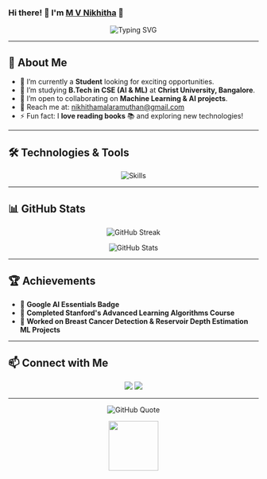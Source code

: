 ### Hi there! 👋 I'm [M V Nikhitha](https://github.com/Nikhitha1202) 🚀

<p align="center">
  <img src="https://readme-typing-svg.demolab.com?font=Fira+Code&pause=1000&color=F75C7E&width=435&lines=Passionate+Software+Engineer;Machine+Learning+Enthusiast;AI+Explorer;Always+Learning+New+Things!" alt="Typing SVG" />
</p>

---

## 🚀 About Me

- 🔭 I’m currently a **Student** looking for exciting opportunities.
- 🌱 I’m studying **B.Tech in CSE (AI & ML)** at **Christ University, Bangalore**.
- 👯 I’m open to collaborating on **Machine Learning & AI projects**.
- 📧 Reach me at: [nikhithamalaramuthan@gmail.com](mailto:nikhithamalaramuthan@gmail.com)
- ⚡ Fun fact: I **love reading books** 📚 and exploring new technologies!

---

## 🛠️ Technologies & Tools

<p align="center">
  <img src="https://skillicons.dev/icons?i=python,tensorflow,keras,html,css,js,react,git,github&theme=light" alt="Skills" />
</p>

---

## 📊 GitHub Stats

<p align="center">
  <img src="https://github-readme-streak-stats.herokuapp.com/?user=Nikhitha1202&theme=radical" alt="GitHub Streak" />
</p>

<p align="center">
  <img src="https://github-readme-stats.vercel.app/api?username=Nikhitha1202&show_icons=true&theme=radical" alt="GitHub Stats" />
</p>

---

## 🏆 Achievements

- 🌟 **Google AI Essentials Badge**
- 🌟 **Completed Stanford's Advanced Learning Algorithms Course**
- 🌟 **Worked on Breast Cancer Detection & Reservoir Depth Estimation ML Projects**

---

## 📫 Connect with Me

<p align="center">
  <a href="https://www.linkedin.com/in/m-v-nikhitha1202/"><img src="https://img.shields.io/badge/LinkedIn-0077B5?style=for-the-badge&logo=linkedin&logoColor=white"/></a>
  <a href="mailto:nikhithamalaramuthan@gmail.com"><img src="https://img.shields.io/badge/Email-D14836?style=for-the-badge&logo=gmail&logoColor=white"/></a>
</p>

---

<p align="center">
  <img src="https://quotes-github-readme.vercel.app/api?type=horizontal&theme=radical" alt="GitHub Quote" />
</p>

<p align="center">
  <img src="https://media.giphy.com/media/du3J3cXyzhj75IOgvA/giphy.gif" width="100" height="100" />
</p>
